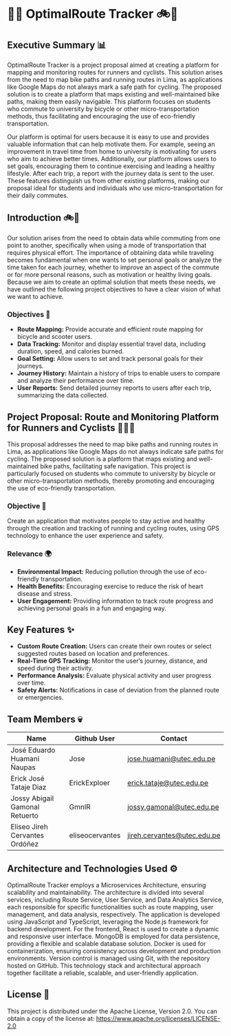 
# 🚴📱 OptimalRoute Tracker 🚲🛴

## Executive Summary 📊

OptimalRoute Tracker is a project proposal aimed at creating a platform for mapping and monitoring routes for runners and cyclists. This solution arises from the need to map bike paths and running routes in Lima, as applications like Google Maps do not always mark a safe path for cycling. The proposed solution is to create a platform that maps existing and well-maintained bike paths, making them easily navigable. This platform focuses on students who commute to university by bicycle or other micro-transportation methods, thus facilitating and encouraging the use of eco-friendly transportation.

Our platform is optimal for users because it is easy to use and provides valuable information that can help motivate them. For example, seeing an improvement in travel time from home to university is motivating for users who aim to achieve better times. Additionally, our platform allows users to set goals, encouraging them to continue exercising and leading a healthy lifestyle. After each trip, a report with the journey data is sent to the user. These features distinguish us from other existing platforms, making our proposal ideal for students and individuals who use micro-transportation for their daily commutes.

## Introduction 🚲🛴

Our solution arises from the need to obtain data while commuting from one point to another, specifically when using a mode of transportation that requires physical effort. The importance of obtaining data while traveling becomes fundamental when one wants to set personal goals or analyze the time taken for each journey, whether to improve an aspect of the commute or for more personal reasons, such as motivation or healthy living goals. Because we aim to create an optimal solution that meets these needs, we have outlined the following project objectives to have a clear vision of what we want to achieve.

### Objectives 🎯

- **Route Mapping:** Provide accurate and efficient route mapping for bicycle and scooter users.
- **Data Tracking:** Monitor and display essential travel data, including duration, speed, and calories burned.
- **Goal Setting:** Allow users to set and track personal goals for their journeys.
- **Journey History:** Maintain a history of trips to enable users to compare and analyze their performance over time.
- **User Reports:** Send detailed journey reports to users after each trip, summarizing the data collected.

## Project Proposal: Route and Monitoring Platform for Runners and Cyclists 🏃‍♀️🚴

This proposal addresses the need to map bike paths and running routes in Lima, as applications like Google Maps do not always indicate safe paths for cycling. The proposed solution is a platform that maps existing and well-maintained bike paths, facilitating safe navigation. This project is particularly focused on students who commute to university by bicycle or other micro-transportation methods, thereby promoting and encouraging the use of eco-friendly transportation.

### Objective 🚀

Create an application that motivates people to stay active and healthy through the creation and tracking of running and cycling routes, using GPS technology to enhance the user experience and safety.

### Relevance 🌍

- **Environmental Impact:** Reducing pollution through the use of eco-friendly transportation.
- **Health Benefits:** Encouraging exercise to reduce the risk of heart disease and stress.
- **User Engagement:** Providing information to track route progress and achieving personal goals in a fun and engaging way.

## Key Features ✨

- **Custom Route Creation:** Users can create their own routes or select suggested routes based on location and preferences.
- **Real-Time GPS Tracking:** Monitor the user’s journey, distance, and speed during their activity.
- **Performance Analysis:** Evaluate physical activity and user progress over time.
- **Safety Alerts:** Notifications in case of deviation from the planned route or emergencies.
## Team Members 💀

| Name                           | Github User     | Contact                   |
|--------------------------------|-----------------|---------------------------|
| José Eduardo Huamani Ñaupas    | Jose            | jose.huamani@utec.edu.pe  |
| Erick José Tataje Diaz         | ErickExploer    | erick.tataje@utec.edu.pe  |
| Jossy Abigail Gamonal Retuerto | GmnlR           | jossy.gamonal@utec.edu.pe |
| Eliseo Jireh Cervantes Ordóñez | eliseocervantes | jireh.cervantes@utec.edu.pe|


## Architecture and Technologies Used ⚙️

OptimalRoute Tracker employs a Microservices Architecture, ensuring scalability and maintainability. The architecture is divided into several services, including Route Service, User Service, and Data Analytics Service, each responsible for specific functionalities such as route mapping, user management, and data analysis, respectively. The application is developed using JavaScript and TypeScript, leveraging the Node.js framework for backend development. For the frontend, React is used to create a dynamic and responsive user interface. MongoDB is employed for data persistence, providing a flexible and scalable database solution. Docker is used for containerization, ensuring consistency across development and production environments. Version control is managed using Git, with the repository hosted on GitHub. This technology stack and architectural approach together facilitate a reliable, scalable, and user-friendly application.

## License 👾

This project is distributed under the Apache License, Version 2.0.
You can obtain a copy of the license at:
https://www.apache.org/licenses/LICENSE-2.0
